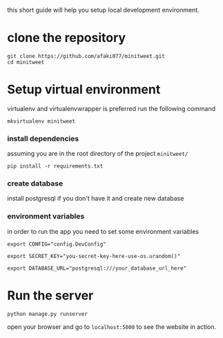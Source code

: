 this short guide will help you setup local development environment.

# clone the repository
```
git clone https://github.com/afaki077/minitweet.git
cd minitweet
```

# Setup virtual environment
virtualenv and virtualenvwrapper is preferred
run the following command

```
mkvirtualenv minitweet
```

### install dependencies
assuming you are in the root directory of the project `minitweet/`

```
pip install -r requirements.txt
```

### create database
install postgresql if you don't have it and create new database

### environment variables
in order to run the app you need to set some environment variables

```
export CONFIG="config.DevConfig"

export SECRET_KEY="you-secret-key-here-use-os.urandom()"

export DATABASE_URL="postgresql:///your_database_url_here"
```

# Run the server
```
python manage.py runserver
```

open your browser and go to `localhost:5000` to see the website in action.

